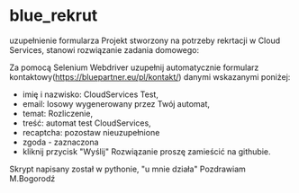 # blue_rekrut
uzupełnienie formularza
Projekt stworzony na potrzeby rekrtacji w Cloud Services, stanowi rozwiązanie zadania domowego:

Za pomocą Selenium Webdriver uzupełnij automatycznie formularz
kontaktowy(https://bluepartner.eu/pl/kontakt/) danymi wskazanymi poniżej:
- imię i nazwisko: CloudServices Test,
- email: losowy wygenerowany przez Twój automat,
- temat: Rozliczenie,
- treść: automat test CloudServices,
- recaptcha: pozostaw nieuzupełnione
- zgoda - zaznaczona
- kliknij przycisk &quot;Wyślij&quot;
Rozwiązanie proszę zamieścić na githubie.

Skrypt napisany został w pythonie, "u mnie działa"
Pozdrawiam
M.Bogorodź
